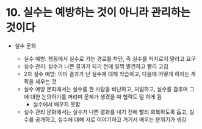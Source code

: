 # 10. 실수는 예방하는 것이 아니라 관리하는 것이다

- 실수 문화

  - 실수 예방: 행동에서 실수로 가는 경로를 차단, 즉 실수를 저지르지 말라고 요구
  - 실수 관리: 실수가 나쁜 결과가 되기 전에 일찍 발견하고 빨리 고침
  - 2차 실수 예방: 이미 결과가 난 실수에 대해 학습하고, 다음에 어떻게 하자는 계획을 세우는 것
  - 실수 예방 문화에서는 실수를 한 사람을 비난하고, 처벌하고, 실수를 감추며 그에 대한 논의하기를 꺼리며 문제가 생겼을 때 협력도 덜 하게 됨
    - 실수에서 배우지 못함
  - 실수 관리 문화에서는 실수가 나쁜 결과를 내기 전에 빨리 회복하도록 돕고, 실수를 공개하고, 실수에 대해 서로 이야기하고 거기서 배우는 분위기가 생김

  